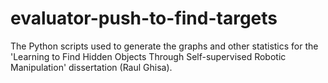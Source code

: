 # evaluator-push-to-find-targets

The Python scripts used to generate the graphs and other statistics for the 'Learning to Find Hidden Objects Through Self-supervised Robotic Manipulation' dissertation (Raul Ghisa).
